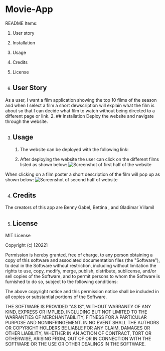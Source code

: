 # Movie-App
README Items:
1. User story
2. Installation
3. Usage
4. Credits
5. License


1. ## User Story
As a user, I want a film application  showing the top 10 films of the season and when I select a film a short dewscription will explain what the film is about so that I can decide what film to watch without being directed to a different page or link.
2. ## Installation
Deploy the website and navigate through the website.

 3. ## Usage
    1. The website can be deployed with the following link:

    2. After deploying the website the user can click on the different films listed as shown below:
![Screenshot of first half of the website](/assets...)

When clicking on a film poster a short description of the film will pop up as shown below:
![Screenshot of second half of website](/assets...)
 
4. ## Credits
The creators of this app are Benny Gabel, Bettina , and Gladimar Villamil



5. ## License
MIT License

Copyright (c) [2022] 

Permission is hereby granted, free of charge, to any person obtaining a copy
of this software and associated documentation files (the "Software"), to deal
in the Software without restriction, including without limitation the rights
to use, copy, modify, merge, publish, distribute, sublicense, and/or sell
copies of the Software, and to permit persons to whom the Software is
furnished to do so, subject to the following conditions:

The above copyright notice and this permission notice shall be included in all
copies or substantial portions of the Software.

THE SOFTWARE IS PROVIDED "AS IS", WITHOUT WARRANTY OF ANY KIND, EXPRESS OR
IMPLIED, INCLUDING BUT NOT LIMITED TO THE WARRANTIES OF MERCHANTABILITY,
FITNESS FOR A PARTICULAR PURPOSE AND NONINFRINGEMENT. IN NO EVENT SHALL THE
AUTHORS OR COPYRIGHT HOLDERS BE LIABLE FOR ANY CLAIM, DAMAGES OR OTHER
LIABILITY, WHETHER IN AN ACTION OF CONTRACT, TORT OR OTHERWISE, ARISING FROM,
OUT OF OR IN CONNECTION WITH THE SOFTWARE OR THE USE OR OTHER DEALINGS IN THE
SOFTWARE.